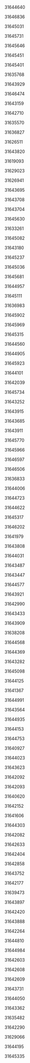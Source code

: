 31644640

31646836

31645031

31645731

31645646

31645451

31645401

31635768

31643929

31646474

31643159

31642710

31635570

31636827

31626511

31643820

31619093

31629023

31626941

31643695

31643708

31643704

31645630

31633261

31645082

31643180

31645237

31645036

31645681

31644957

31645111

31636983

31645902

31645969

31645315

31644560

31644905

31645923

31644101

31642039

31645734

31643252

31643915

31643685

31643911

31645770

31645966

31646597

31646506

31636833

31644006

31644723

31644622

31645317

31646202

31641979

31643808

31644031

31643487

31643447

31644577

31643921

31642990

31643433

31643909

31638208

31644568

31644369

31643282

31645098

31644125

31641367

31644991

31643564

31644935

31644153

31644753

31640927

31644023

31643623

31642092

31642093

31640620

31642152

31641606

31644303

31642082

31642633

31642404

31642858

31643752

31642177

31639473

31643897

31642420

31643888

31642264

31644810

31644984

31642603

31642608

31642609

31643731

31644050

31643362

31635482

31642290

31629066

31644195

31645335

